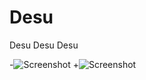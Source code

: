 Desu
====

Desu Desu Desu 

-![Screenshot](https://38.media.tumblr.com/c177f25dafa4216f13e7fff9929b481e/tumblr_n6r50xzx3b1syf5uzo1_500.gif)
+![Screenshot](Screenshot.gif)
